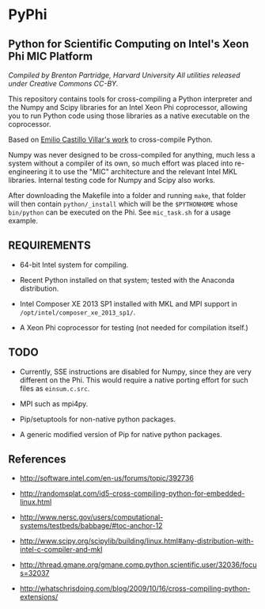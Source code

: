 # PyPhi
## Python for Scientific Computing on Intel's Xeon Phi MIC Platform

*Compiled by Brenton Partridge, Harvard University*
*All utilities released under Creative Commons CC-BY.*

This repository contains tools for cross-compiling a Python interpreter
and the Numpy and Scipy libraries for an Intel Xeon Phi coprocessor,
allowing you to run Python code using those libraries as a native
executable on the coprocessor.

Based on [Emilio Castillo Villar's work](http://software.intel.com/en-us/forums/topic/392736) to cross-compile Python.

Numpy was never designed to be cross-compiled for anything, much less
a system without a compiler of its own, so much effort was placed into
re-engineering it to use the "MIC" architecture and the relevant Intel MKL
libraries. Internal testing code for Numpy and Scipy also works.

After downloading the Makefile into a folder and running `make`,
that folder will then contain `python/_install` which will be the
`$PYTHONHOME` whose `bin/python` can be executed on the Phi.
See `mic_task.sh` for a usage example.

## REQUIREMENTS

- 64-bit Intel system for compiling.

- Recent Python installed on that system;
  tested with the Anaconda distribution.

- Intel Composer XE 2013 SP1 installed with MKL and MPI support in
  `/opt/intel/composer_xe_2013_sp1/`.

- A Xeon Phi coprocessor for testing (not needed for compilation itself.)

## TODO

- Currently, SSE instructions are disabled for Numpy, since they are
  very different on the Phi. This would require a native porting effort
  for such files as `einsum.c.src`.

- MPI such as mpi4py.

- Pip/setuptools for non-native python packages.

- A generic modified version of Pip for native python packages.

## References

- http://software.intel.com/en-us/forums/topic/392736

- http://randomsplat.com/id5-cross-compiling-python-for-embedded-linux.html

- http://www.nersc.gov/users/computational-systems/testbeds/babbage/#toc-anchor-12

- http://www.scipy.org/scipylib/building/linux.html#any-distribution-with-intel-c-compiler-and-mkl

- http://thread.gmane.org/gmane.comp.python.scientific.user/32036/focus=32037

- http://whatschrisdoing.com/blog/2009/10/16/cross-compiling-python-extensions/

